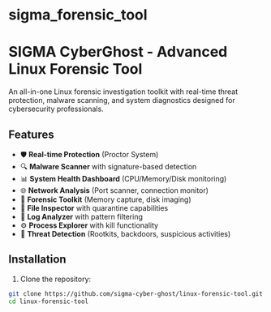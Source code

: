# sigma_forensic_tool

# SIGMA CyberGhost - Advanced Linux Forensic Tool

An all-in-one Linux forensic investigation toolkit with real-time threat protection, malware scanning, and system diagnostics designed for cybersecurity professionals.

## Features

- 🛡️ **Real-time Protection** (Proctor System)
- 🔍 **Malware Scanner** with signature-based detection
- 📊 **System Health Dashboard** (CPU/Memory/Disk monitoring)
- 🌐 **Network Analysis** (Port scanner, connection monitor)
- 🔬 **Forensic Toolkit** (Memory capture, disk imaging)
- 📁 **File Inspector** with quarantine capabilities
- 📜 **Log Analyzer** with pattern filtering
- ⚙️ **Process Explorer** with kill functionality
- 🚨 **Threat Detection** (Rootkits, backdoors, suspicious activities)

## Installation

1. Clone the repository:
```bash
git clone https://github.com/sigma-cyber-ghost/linux-forensic-tool.git
cd linux-forensic-tool
